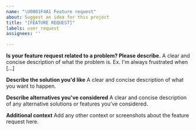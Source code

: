 ```yaml
---
name: "\U0001F4A1 Feature request"
about: Suggest an idea for this project
title: "[FEATURE REQUEST]"
labels: user request
assignees: ''

---
```


**Is your feature request related to a problem? Please describe.**
A clear and concise description of what the problem is. Ex. I'm always frustrated when [...]

**Describe the solution you'd like**
A clear and concise description of what you want to happen.

**Describe alternatives you've considered**
A clear and concise description of any alternative solutions or features you've considered.

**Additional context**
Add any other context or screenshots about the feature request here.
